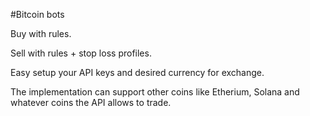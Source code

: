#Bitcoin bots

Buy with rules.

Sell with rules + stop loss profiles.

Easy setup your API keys and desired currency for exchange.

The implementation can support other coins like Etherium, Solana and whatever coins the API allows to trade.